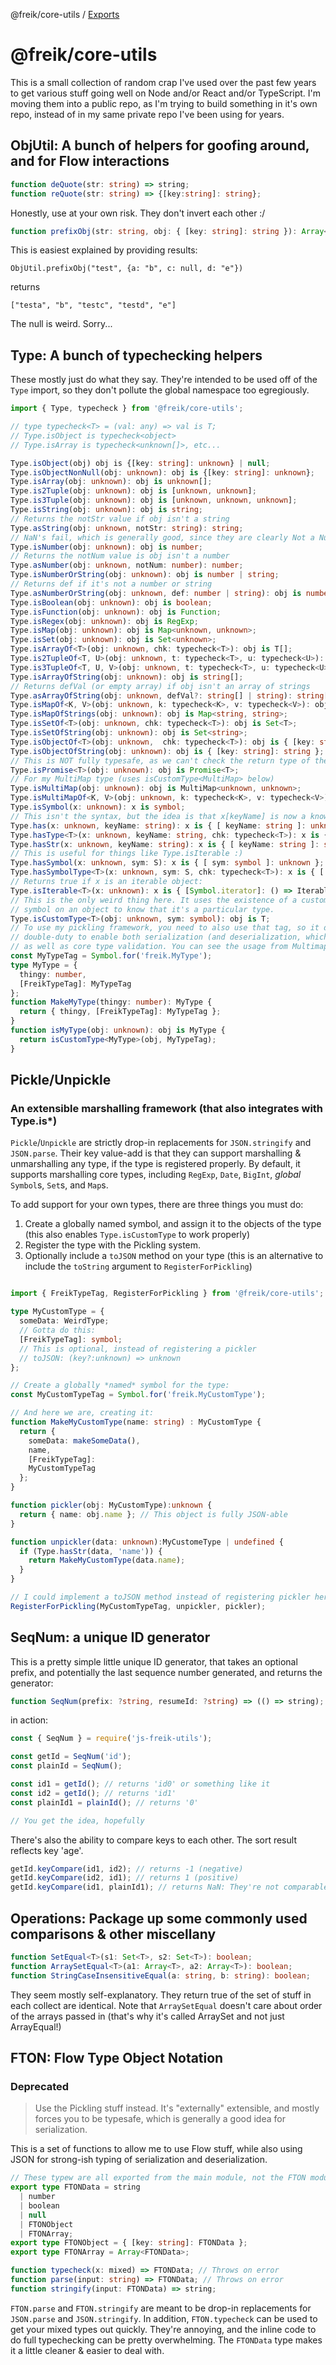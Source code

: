 @freik/core-utils / [Exports](modules.md)

# @freik/core-utils

This is a small collection of random crap I've used over the past few years to
get various stuff going well on Node and/or React and/or TypeScript. I'm moving them into a
public repo, as I'm trying to build something in it's own repo, instead of in
my same private repo I've been using for years.

## ObjUtil: A bunch of helpers for goofing around, and for Flow interactions

```typescript
function deQuote(str: string) => string;
function reQuote(str: string) => {[key:string]: string};
```

Honestly, use at your own risk. They don't invert each other :/

```typescript
function prefixObj(str: string, obj: { [key: string]: string }): Array<string>;
```

This is easiest explained by providing results:

`ObjUtil.prefixObj("test", {a: "b", c: null, d: "e"})`

returns

`["testa", "b", "testc", "testd", "e"]`

The null is weird. Sorry...

## Type: A bunch of typechecking helpers

These mostly just do what they say. They're intended to be used off of the
`Type` import, so they don't pollute the global namespace too egregiously.

```typescript
import { Type, typecheck } from '@freik/core-utils';

// type typecheck<T> = (val: any) => val is T;
// Type.isObject is typecheck<object>
// Type.isArray is typecheck<unknown[]>, etc...

Type.isObject(obj) obj is {[key: string]: unknown} | null;
Type.isObjectNonNull(obj: unknown): obj is {[key: string]: unknown};
Type.isArray(obj: unknown): obj is unknown[];
Type.is2Tuple(obj: unknown): obj is [unknown, unknown];
Type.is3Tuple(obj: unknown): obj is [unknown, unknown, unknown];
Type.isString(obj: unknown): obj is string;
// Returns the notStr value if obj isn't a string
Type.asString(obj: unknown, notStr: string): string;
// NaN's fail, which is generally good, since they are clearly Not a Number!
Type.isNumber(obj: unknown): obj is number;
// Returns the notNum value is obj isn't a number
Type.asNumber(obj: unknown, notNum: number): number;
Type.isNumberOrString(obj: unknown): obj is number | string;
// Returns def if it's not a number or string
Type.asNumberOrString(obj: unknown, def: number | string): obj is number | string;
Type.isBoolean(obj: unknown): obj is boolean;
Type.isFunction(obj: unknown): obj is Function;
Type.isRegex(obj: unknown): obj is RegExp;
Type.isMap(obj: unknown): obj is Map<unknown, unknown>;
Type.isSet(obj: unknown): obj is Set<unknown>;
Type.isArrayOf<T>(obj: unknown, chk: typecheck<T>): obj is T[];
Type.is2TupleOf<T, U>(obj: unknown, t: typecheck<T>, u: typecheck<U>): obj is [T, U];
Type.is3TupleOf<T, U, V>(obj: unknown, t: typecheck<T>, u: typecheck<U>, v: typecheck<V>): obj is [T, U, V];
Type.isArrayOfString(obj: unknown): obj is string[];
// Returns defVal (or empty array) if obj isn't an array of strings
Type.asArrayOfString(obj: unknown, defVal?: string[] | string): string[];
Type.isMapOf<K, V>(obj: unknown, k: typecheck<K>, v: typecheck<V>): obj is Map<K, V>;
Type.isMapOfStrings(obj: unknown): obj is Map<string, string>;
Type.isSetOf<T>(obj: unknown, chk: typecheck<T>): obj is Set<T>;
Type.isSetOfString(obj: unknown): obj is Set<string>;
Type.isObjectOf<T>(obj: unknown,  chk: typecheck<T>): obj is { [key: string]: T };
Type.isObjectOfString(obj: unknown): obj is { [key: string]: string };
// This is NOT fully typesafe, as we can't check the return type of the promise
Type.isPromise<T>(obj: unknown): obj is Promise<T>;
// For my MultiMap type (uses isCustomType<MultiMap> below)
Type.isMultiMap(obj: unknown): obj is MultiMap<unknown, unknown>;
Type.isMultiMapOf<K, V>(obj: unknown, k: typecheck<K>, v: typecheck<V>): obj is MultiMap<K, V>;
Type.isSymbol(x: unknown): x is symbol;
// This isn't the syntax, but the idea is that x[keyName] is now a known prop
Type.has(x: unknown, keyName: string): x is { [ keyName: string ]: unknown };
Type.hasType<T>(x: unknown, keyName: string, chk: typecheck<T>): x is { [ keyName: string ]: T };
Type.hasStr(x: unknown, keyName: string): x is { [ keyName: string ]: string };
// This is useful for things like Type.isIterable :)
Type.hasSymbol(x: unknown, sym: S): x is { [ sym: symbol ]: unknown };
Type.hasSymbolType<T>(x: unknown, sym: S, chk: typecheck<T>): x is { [ sym: symbol ]: T };
// Returns true if x is an iterable object:
Type.isIterable<T>(x: unknown): x is { [Symbol.iterator]: () => IterableIterator<T> };
// This is the only weird thing here. It uses the existence of a custom global
// symbol on an object to know that it's a particular type.
Type.isCustomType<T>(obj: unknown, sym: symbol): obj is T;
// To use my pickling framework, you need to also use that tag, so it does
// double-duty to enable both serialization (and deserialization, which is messier)
// as well as core type validation. You can see the usage from Multimap:
const MyTypeTag = Symbol.for('freik.MyType');
type MyType = {
  thingy: number,
  [FreikTypeTag]: MyTypeTag
};
function MakeMyType(thingy: number): MyType {
  return { thingy, [FreikTypeTag]: MyTypeTag };
}
function isMyType(obj: unknown): obj is MyType {
  return isCustomType<MyType>(obj, MyTypeTag);
}
```

## Pickle/Unpickle

### An extensible marshalling framework (that also integrates with Type.is\*)

`Pickle`/`Unpickle` are strictly drop-in replacements for `JSON.stringify` and
`JSON.parse`. Their key value-add is that they can support marshalling &
unmarshalling any type, if the type is registered properly. By default, it
supports marshalling core types, including `RegExp`, `Date`, `BigInt`, _global_
`Symbol`s, `Set`s, and `Map`s.

To add support for your own types, there are three things you must do:

1. Create a globally named symbol, and assign it to the objects of the type (this also enables `Type.isCustomType` to work properly)
2. Register the type with the Pickling system.
3. Optionally include a `toJSON` method on your type (this is an alternative to include the `toString` argument to `RegisterForPickling`)

```Typescript

import { FreikTypeTag, RegisterForPickling } from '@freik/core-utils';

type MyCustomType = {
  someData: WeirdType;
  // Gotta do this:
  [FreikTypeTag]: symbol;
  // This is optional, instead of registering a pickler
  // toJSON: (key?:unknown) => unknown
};

// Create a globally *named* symbol for the type:
const MyCustomTypeTag = Symbol.for('freik.MyCustomType');

// And here we are, creating it:
function MakeMyCustomType(name: string) : MyCustomType {
  return {
    someData: makeSomeData(),
    name,
    [FreikTypeTag]:
    MyCustomTypeTag
  };
}

function pickler(obj: MyCustomType):unknown {
  return { name: obj.name }; // This object is fully JSON-able
}

function unpickler(data: unknown):MyCustomeType | undefined {
  if (Type.hasStr(data, 'name')) {
    return MakeMyCustomType(data.name);
  }
}

// I could implement a toJSON method instead of registering pickler here
RegisterForPickling(MyCustomTypeTag, unpickler, pickler);
```

## SeqNum: a unique ID generator

This is a pretty simple little unique ID generator, that takes an optional
prefix, and potentially the last sequence number generated, and returns the
generator:

```typescript
function SeqNum(prefix: ?string, resumeId: ?string) => (() => string);
```

in action:

```typescript
const { SeqNum } = require('js-freik-utils');

const getId = SeqNum('id');
const plainId = SeqNum();

const id1 = getId(); // returns 'id0' or something like it
const id2 = getId(); // returns 'id1'
const plainId1 = plainId(); // returns '0'

// You get the idea, hopefully
```

There's also the ability to compare keys to each other.
The sort result reflects key 'age'.

```typescript
getId.keyCompare(id1, id2); // returns -1 (negative)
getId.keyCompare(id2, id1); // returns 1 (positive)
getId.keyCompare(id1, plainId1); // returns NaN: They're not comparable!
```

## Operations: Package up some commonly used comparisons & other miscellany

```typescript
function SetEqual<T>(s1: Set<T>, s2: Set<T>): boolean;
function ArraySetEqual<T>(a1: Array<T>, a2: Array<T>): boolean;
function StringCaseInsensitiveEqual(a: string, b: string): boolean;
```

They seem mostly self-explanatory. They return true of the set of stuff in each
collect are identical. Note that `ArraySetEqual` doesn't care about order of the
arrays passed in (that's why it's called ArraySet and not just ArrayEqual!)

## FTON: Flow Type Object Notation

### Deprecated

> Use the Pickling stuff instead. It's "externally" extensible, and mostly
> forces you to be typesafe, which is generally a good idea for serialization.

This is a set of functions to allow me to use Flow stuff, while also using JSON
for strong-ish typing of serialization and deserialization.

```typescript
// These typew are all exported from the main module, not the FTON module
export type FTONData = string
  | number
  | boolean
  | null
  | FTONObject
  | FTONArray;
export type FTONObject = { [key: string]: FTONData };
export type FTONArray = Array<FTONData>;

function typecheck(x: mixed) => FTONData; // Throws on error
function parse(input: string) => FTONData; // Throws on error
function stringify(input: FTONData) => string;
```

`FTON.parse` and `FTON.stringify` are meant to be drop-in replacements for
`JSON.parse` and `JSON.stringify`. In addition, `FTON.typecheck` can be used to
get your mixed types out quickly. They're annoying, and the inline code to do
full typechecking can be pretty overwhelming. The `FTONData` type makes it a
little cleaner & easier to deal with.
